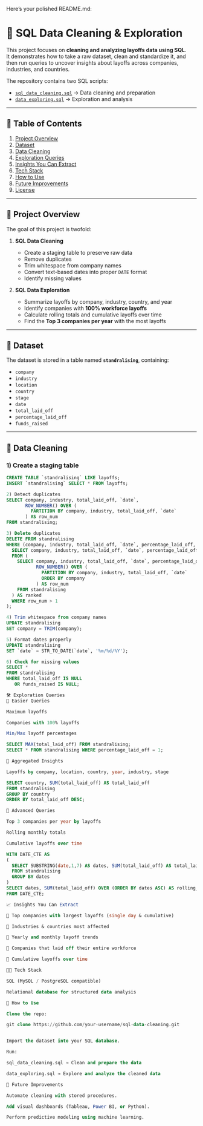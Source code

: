 Here’s your polished README.md:

# 🧼 SQL Data Cleaning & Exploration

This project focuses on **cleaning and analyzing layoffs data using SQL**.  
It demonstrates how to take a raw dataset, clean and standardize it, and then run queries to uncover insights about layoffs across companies, industries, and countries.

The repository contains two SQL scripts:  
- [`sql_data_cleaning.sql`](./sql_data_cleaning.sql) → Data cleaning and preparation  
- [`data_exploring.sql`](./data_exploring.sql) → Exploration and analysis  

---

## 📑 Table of Contents

1. [Project Overview](#-project-overview)  
2. [Dataset](#-dataset)  
3. [Data Cleaning](#-data-cleaning)  
4. [Exploration Queries](#-exploration-queries)  
5. [Insights You Can Extract](#-insights-you-can-extract)  
6. [Tech Stack](#-tech-stack)  
7. [How to Use](#-how-to-use)  
8. [Future Improvements](#-future-improvements)  
9. [License](#-license)  

---

## 📖 Project Overview

The goal of this project is twofold:  

1. **SQL Data Cleaning**  
   - Create a staging table to preserve raw data  
   - Remove duplicates  
   - Trim whitespace from company names  
   - Convert text-based dates into proper `DATE` format  
   - Identify missing values  

2. **SQL Data Exploration**  
   - Summarize layoffs by company, industry, country, and year  
   - Identify companies with **100% workforce layoffs**  
   - Calculate rolling totals and cumulative layoffs over time  
   - Find the **Top 3 companies per year** with the most layoffs  

---

## 📂 Dataset

The dataset is stored in a table named **`standralising`**, containing:  

- `company`  
- `industry`  
- `location`  
- `country`  
- `stage`  
- `date`  
- `total_laid_off`  
- `percentage_laid_off`  
- `funds_raised`  

---

## 🧼 Data Cleaning

### 1) Create a staging table
```sql
CREATE TABLE `standralising` LIKE layoffs;
INSERT `standralising` SELECT * FROM layoffs;

2) Detect duplicates
SELECT company, industry, total_laid_off, `date`,
       ROW_NUMBER() OVER (
         PARTITION BY company, industry, total_laid_off, `date`
       ) AS row_num
FROM standralising;

3) Delete duplicates
DELETE FROM standralising
WHERE (company, industry, total_laid_off, `date`, percentage_laid_off, stage, country) IN (
  SELECT company, industry, total_laid_off, `date`, percentage_laid_off, stage, country
  FROM (
    SELECT company, industry, total_laid_off, `date`, percentage_laid_off, stage, country,
           ROW_NUMBER() OVER (
             PARTITION BY company, industry, total_laid_off, `date`
             ORDER BY company
           ) AS row_num
    FROM standralising
  ) AS ranked
  WHERE row_num > 1
);

4) Trim whitespace from company names
UPDATE standralising
SET company = TRIM(company);

5) Format dates properly
UPDATE standralising
SET `date` = STR_TO_DATE(`date`, '%m/%d/%Y');

6) Check for missing values
SELECT *
FROM standralising
WHERE total_laid_off IS NULL
   OR funds_raised IS NULL;

🛠 Exploration Queries
🔹 Easier Queries

Maximum layoffs

Companies with 100% layoffs

Min/Max layoff percentages

SELECT MAX(total_laid_off) FROM standralising;
SELECT * FROM standralising WHERE percentage_laid_off = 1;

🔹 Aggregated Insights

Layoffs by company, location, country, year, industry, stage

SELECT country, SUM(total_laid_off) AS total_laid_off
FROM standralising
GROUP BY country
ORDER BY total_laid_off DESC;

🔹 Advanced Queries

Top 3 companies per year by layoffs

Rolling monthly totals

Cumulative layoffs over time

WITH DATE_CTE AS 
(
  SELECT SUBSTRING(date,1,7) AS dates, SUM(total_laid_off) AS total_laid_off
  FROM standralising
  GROUP BY dates
)
SELECT dates, SUM(total_laid_off) OVER (ORDER BY dates ASC) AS rolling_total_layoffs
FROM DATE_CTE;

📈 Insights You Can Extract

📌 Top companies with largest layoffs (single day & cumulative)

📌 Industries & countries most affected

📌 Yearly and monthly layoff trends

📌 Companies that laid off their entire workforce

📌 Cumulative layoffs over time

🧑‍💻 Tech Stack

SQL (MySQL / PostgreSQL compatible)

Relational database for structured data analysis

🌟 How to Use

Clone the repo:

git clone https://github.com/your-username/sql-data-cleaning.git


Import the dataset into your SQL database.

Run:

sql_data_cleaning.sql → Clean and prepare the data

data_exploring.sql → Explore and analyze the cleaned data

📌 Future Improvements

Automate cleaning with stored procedures.

Add visual dashboards (Tableau, Power BI, or Python).

Perform predictive modeling using machine learning.
